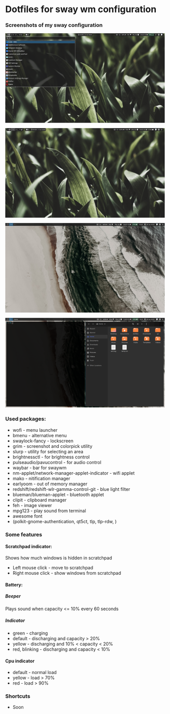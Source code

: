 # Dotfiles for sway wm configuration

### Screenshots of my sway configuration
![Screenshot 6](./screenshots/screenshot-6.png "Screenshot 6")

![Screenshot 4	](./screenshots/screenshot-4.png "Screenshot 4")

![Screenshot 1](./screenshots/screenshot-1.png "Screenshot 1")

![Screenshot 3](./screenshots/screenshot-3.png "Screenshot 3")

### Used packages:
* wofi - menu launcher
* bmenu - alternative menu
* swaylock-fancy - lockscreen
* grim - screenshot and colorpick utility
* slurp - utility for selecting an area
* brightnessctl - for brightness control
* pulseaudio/pavucontrol - for audio control
* waybar - bar for swaywm
* nm-applet/network-manager-applet-indicator - wifi applet
* mako - nitification manager
* earlyoom - out of memory manager
* redshift/redshift-wlr-gamma-control-git - blue light filter
* blueman/blueman-applet - bluetooth applet
* clipit - clipboard manager
* feh - image viewer
* mpg123 - play sound from terminal
* awesome font
* (polkit-gnome-authentication, qt5ct, tlp, tlp-rdw, )

### Some features

#### Scratchpad indicator:
Shows how much windows is hidden in scratchpad
* Left mouse click - move to scratchpad
* Right mouse click - show windows from scratchpad

#### Battery:

##### Beeper
Plays sound when capacity <= 10% every 60 seconds

##### Indicator
* green - charging
* default - discharging and capacity > 20%
* yellow - discharging and 10% < capacity < 20%
* red, blinking - discharging and capacity < 10%

#### Cpu indicator
* default - normal load
* yellow - load > 70%
* red - load > 90%

### Shortcuts
* Soon

